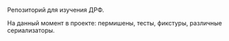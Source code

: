 Репозиторий для изучения ДРФ.

На данный момент в проекте: пермишены, тесты, фикстуры, различные сериализаторы.